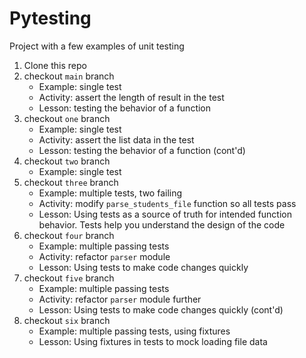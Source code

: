 # Pytesting

Project with a few examples of unit testing

1. Clone this repo
2. checkout `main` branch
   - Example: single test
   - Activity: assert the length of result in the test
   - Lesson: testing the behavior of a function
3. checkout `one` branch
   - Example: single test
   - Activity: assert the list data in the test
   - Lesson: testing the behavior of a function (cont'd)
4. checkout `two` branch
   - Example: single test
5. checkout `three` branch
   - Example: multiple tests, two failing
   - Activity: modify `parse_students_file` function so all tests pass
   - Lesson: Using tests as a source of truth for intended function behavior. Tests help you understand the design of the code
6. checkout `four` branch
   - Example: multiple passing tests
   - Activity: refactor `parser` module
   - Lesson: Using tests to make code changes quickly
7. checkout `five` branch
   - Example: multiple passing tests
   - Activity: refactor `parser` module further
   - Lesson: Using tests to make code changes quickly (cont'd)
8. checkout `six` branch
   - Example: multiple passing tests, using fixtures
   - Lesson: Using fixtures in tests to mock loading file data
